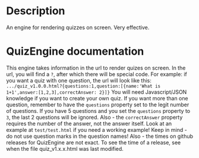 # Description
An engine for rendering quizzes on screen.
Very effective.
# QuizEngine documentation
This engine takes information in the url
to render quizes on screen. In the url,
you will find a `?`, after which there will
be special code. For example: if you want a
quiz with one question, the url will look like
this: `.../quiz_v1.0.0.html?{questions:1,question:[{name:'What is 1+1',answer:[1,2,3],correctAnswer: 2}]}`
You will need Javascript/JSON knowledge if
you want to create your own quiz.
If you want more than one question, remember
to have the `questions` property set to the
legit number of questions. If you have 5 questions
and you set the `questions` property to `3`, the
last 2 questions will be ignored. Also -
the `correctAnswer` property requires
the number of the answer, not the answer itself.
Look at an example at `test/test.html` if you need
a working example! Keep in mind - do not use
question marks in the question names!
Also - the times on github releases for
QuizEngine are not exact. To see the time of
a release, see when the file quiz_v1.x.x.html was
last modified.
